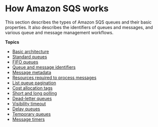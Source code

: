 # How Amazon SQS works<a name="sqs-how-it-works"></a>

This section describes the types of Amazon SQS queues and their basic properties\. It also describes the identifiers of queues and messages, and various queue and message management workflows\. 

**Topics**
+ [Basic architecture](sqs-basic-architecture.md)
+ [Standard queues](standard-queues.md)
+ [FIFO queues](FIFO-queues.md)
+ [Queue and message identifiers](sqs-queue-message-identifiers.md)
+ [Message metadata](sqs-message-metadata.md)
+ [Resources required to process messages](sqs-resources-required-process-messages.md)
+ [List queue pagination](list-all-queues-pagination.md)
+ [Cost allocation tags](sqs-queue-tags.md)
+ [Short and long polling](sqs-short-and-long-polling.md)
+ [Dead\-letter queues](sqs-dead-letter-queues.md)
+ [Visibility timeout](sqs-visibility-timeout.md)
+ [Delay queues](sqs-delay-queues.md)
+ [Temporary queues](sqs-temporary-queues.md)
+ [Message timers](sqs-message-timers.md)